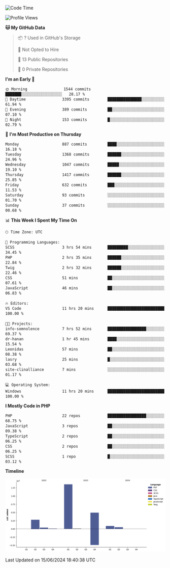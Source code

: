 <!--START_SECTION:waka-->
![Code Time](http://img.shields.io/badge/Code%20Time-1%2C741%20hrs%203%20mins-blue)

![Profile Views](http://img.shields.io/badge/Profile%20Views-0-blue)

**🐱 My GitHub Data** 

> 📦 ? Used in GitHub's Storage 
 > 
> 🚫 Not Opted to Hire
 > 
> 📜 13 Public Repositories 
 > 
> 🔑 0 Private Repositories 
 > 
**I'm an Early 🐤** 

```text
🌞 Morning                1544 commits        ███████░░░░░░░░░░░░░░░░░░   28.17 % 
🌆 Daytime                3395 commits        ███████████████░░░░░░░░░░   61.94 % 
🌃 Evening                389 commits         ██░░░░░░░░░░░░░░░░░░░░░░░   07.10 % 
🌙 Night                  153 commits         █░░░░░░░░░░░░░░░░░░░░░░░░   02.79 % 
```
📅 **I'm Most Productive on Thursday** 

```text
Monday                   887 commits         ████░░░░░░░░░░░░░░░░░░░░░   16.18 % 
Tuesday                  1368 commits        ██████░░░░░░░░░░░░░░░░░░░   24.96 % 
Wednesday                1047 commits        █████░░░░░░░░░░░░░░░░░░░░   19.10 % 
Thursday                 1417 commits        ██████░░░░░░░░░░░░░░░░░░░   25.85 % 
Friday                   632 commits         ███░░░░░░░░░░░░░░░░░░░░░░   11.53 % 
Saturday                 93 commits          ░░░░░░░░░░░░░░░░░░░░░░░░░   01.70 % 
Sunday                   37 commits          ░░░░░░░░░░░░░░░░░░░░░░░░░   00.68 % 
```


📊 **This Week I Spent My Time On** 

```text
🕑︎ Time Zone: UTC

💬 Programming Languages: 
SCSS                     3 hrs 54 mins       █████████░░░░░░░░░░░░░░░░   34.45 % 
PHP                      2 hrs 35 mins       ██████░░░░░░░░░░░░░░░░░░░   22.84 % 
Twig                     2 hrs 32 mins       ██████░░░░░░░░░░░░░░░░░░░   22.46 % 
CSS                      51 mins             ██░░░░░░░░░░░░░░░░░░░░░░░   07.61 % 
JavaScript               46 mins             ██░░░░░░░░░░░░░░░░░░░░░░░   06.83 % 

🔥 Editors: 
VS Code                  11 hrs 20 mins      █████████████████████████   100.00 % 

🐱‍💻 Projects: 
info-somnolence          7 hrs 52 mins       █████████████████░░░░░░░░   69.37 % 
dr-hanan                 1 hr 45 mins        ████░░░░░░░░░░░░░░░░░░░░░   15.54 % 
Leonidas                 57 mins             ██░░░░░░░░░░░░░░░░░░░░░░░   08.38 % 
lasry                    25 mins             █░░░░░░░░░░░░░░░░░░░░░░░░   03.68 % 
site-clinalliance        7 mins              ░░░░░░░░░░░░░░░░░░░░░░░░░   01.17 % 

💻 Operating System: 
Windows                  11 hrs 20 mins      █████████████████████████   100.00 % 
```

**I Mostly Code in PHP** 

```text
PHP                      22 repos            █████████████████░░░░░░░░   68.75 % 
JavaScript               3 repos             ██░░░░░░░░░░░░░░░░░░░░░░░   09.38 % 
TypeScript               2 repos             ██░░░░░░░░░░░░░░░░░░░░░░░   06.25 % 
CSS                      2 repos             ██░░░░░░░░░░░░░░░░░░░░░░░   06.25 % 
SCSS                     1 repo              █░░░░░░░░░░░░░░░░░░░░░░░░   03.12 % 
```



**Timeline**

![Lines of Code chart](https://raw.githubusercontent.com/tahar-elgunaoui/tahar-elgunaoui/main/assets/bar_graph.png)


 Last Updated on 15/06/2024 18:40:38 UTC
<!--END_SECTION:waka-->
